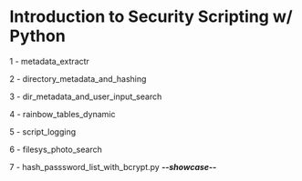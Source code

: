# Introduction to Security Scripting w/ Python

1 - metadata_extractr

2 - directory_metadata_and_hashing

3 - dir_metadata_and_user_input_search

4 - rainbow_tables_dynamic

5 - script_logging

6 - filesys_photo_search

7 - hash_passsword_list_with_bcrypt.py   ***--showcase--***

